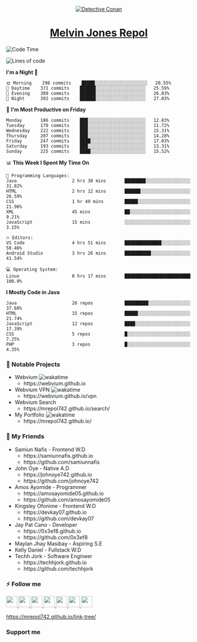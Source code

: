 <p align="center">

<a href="https://mrepol742.github.io">
  <img alt="Detective Conan" src="https://mrepol742-gif-randomizer.vercel.app/api/#2" /> 
  </a> 
<h1 align="center"><a href="https://mrepol742.github.io/">Melvin Jones Repol</a></h1>
</p>

<!--START_SECTION:waka-->
![Code Time](http://img.shields.io/badge/Code%20Time-781%20hrs%2020%20mins-blue)

![Lines of code](https://img.shields.io/badge/From%20Hello%20World%20I%27ve%20Written-237%20Thousand%20lines%20of%20code-blue)

**I'm a Night 🦉** 

```text
🌞 Morning    298 commits    █████░░░░░░░░░░░░░░░░░░░░   20.55% 
🌆 Daytime    371 commits    ██████░░░░░░░░░░░░░░░░░░░   25.59% 
🌃 Evening    389 commits    ██████░░░░░░░░░░░░░░░░░░░   26.83% 
🌙 Night      392 commits    ██████░░░░░░░░░░░░░░░░░░░   27.03%

```
📅 **I'm Most Productive on Friday** 

```text
Monday       186 commits    ███░░░░░░░░░░░░░░░░░░░░░░   12.83% 
Tuesday      170 commits    ███░░░░░░░░░░░░░░░░░░░░░░   11.72% 
Wednesday    222 commits    ███░░░░░░░░░░░░░░░░░░░░░░   15.31% 
Thursday     207 commits    ███░░░░░░░░░░░░░░░░░░░░░░   14.28% 
Friday       247 commits    ████░░░░░░░░░░░░░░░░░░░░░   17.03% 
Saturday     193 commits    ███░░░░░░░░░░░░░░░░░░░░░░   13.31% 
Sunday       225 commits    ████░░░░░░░░░░░░░░░░░░░░░   15.52%

```


📊 **This Week I Spent My Time On** 

```text
💬 Programming Languages: 
Java                     2 hrs 38 mins       ████████░░░░░░░░░░░░░░░░░   31.82% 
HTML                     2 hrs 12 mins       ██████░░░░░░░░░░░░░░░░░░░   26.59% 
CSS                      1 hr 49 mins        █████░░░░░░░░░░░░░░░░░░░░   21.96% 
XML                      45 mins             ██░░░░░░░░░░░░░░░░░░░░░░░   9.21% 
JavaScript               15 mins             ░░░░░░░░░░░░░░░░░░░░░░░░░   3.15%

🔥 Editors: 
VS Code                  4 hrs 51 mins       ██████████████░░░░░░░░░░░   58.46% 
Android Studio           3 hrs 26 mins       ██████████░░░░░░░░░░░░░░░   41.54%

💻 Operating System: 
Linux                    8 hrs 17 mins       █████████████████████████   100.0%

```

**I Mostly Code in Java** 

```text
Java                     26 repos            █████████░░░░░░░░░░░░░░░░   37.68% 
HTML                     15 repos            █████░░░░░░░░░░░░░░░░░░░░   21.74% 
JavaScript               12 repos            ████░░░░░░░░░░░░░░░░░░░░░   17.39% 
CSS                      5 repos             █░░░░░░░░░░░░░░░░░░░░░░░░   7.25% 
PHP                      3 repos             █░░░░░░░░░░░░░░░░░░░░░░░░   4.35%

```



<!--END_SECTION:waka-->

### 🚧 Notable Projects
<ul>
<li>Webvium <img src="https://wakatime.com/badge/user/8ad4afa2-1a56-40d1-a949-4663473915b6/project/f7aa3bd8-bf4b-46f4-a0bb-57fa0cfb6287.svg"
                    alt="wakatime"></h5>
      <ul>
      <li>https://webvium.github.io</li>
    </ul>
  </li>
  <li>Webvium VPN <img loading="lazy"
                    src="https://wakatime.com/badge/user/8ad4afa2-1a56-40d1-a949-4663473915b6/project/6f406616-d468-4419-9d8f-67ed88f99e2e.svg"
                    alt="wakatime">
      <ul>
      <li>https://webvium.github.io/vpn</li>
    </ul>
  </li>
  <li>Webvium Search
      <ul>
      <li>https://mrepol742.github.io/search/</li>
    </ul>
  </li>
    <li>My Portfolio <img loading="lazy"
                    src="https://wakatime.com/badge/user/8ad4afa2-1a56-40d1-a949-4663473915b6/project/9458f437-f00b-4273-9cef-212b398ff055.svg"
                    alt="wakatime">
      <ul>
      <li>https://mrepol742.github.io/</li>
    </ul>
  </li>
  </ul>

### 👥 My Friends
<ul>
  <li>Samiun Nafis - Frontend W.D
      <ul>
      <li>https://samiunnafis.github.io</li>
      <li>https://github.com/samiunnafis</li>
    </ul>
  </li>
  <li>John Oye - Native A.D
      <ul>
      <li>https://johnoye742.github.io</li>
      <li>https://github.com/johnoye742</li>
    </ul>
  </li>
  <li>Amos Ayomide - Programmer
    <ul>
      <li>https://amosayomide05.github.io</li>
      <li>https://github.com/amosayomide05</li>
    </ul>
  </li>
  <li>Kingsley Ofonime - Frontend W.D
      <ul>
      <li>https://devkay07.github.io</li>
      <li>https://github.com/devkay07</li>
    </ul>
  </li>
    <li>Jay Pat Cano - Developer
      <ul>
      <li>https://0x3ef8.github.io</li>
      <li>https://github.com/0x3ef8</li>
    </ul>
  </li>
    <li>Maylan Jhay Masibay - Aspiring S.E
  </li>
    <li>Kelly Daniel - Fullstack W.D
  </li>
    <li>Techh Jork - Software Engineer
      <ul>
      <li>https://techhjork.github.io</li>
      <li>https://github.com/techhjork</li>
    </ul>
  </li>
</ul>

### :zap: Follow me
<a href="https://mrepol742.github.io/">
  <img src="https://github.com/mrepol742/mrepol742/blob/master/images/web.svg" width="30">
</a>
<a href="https://facebook.com/melvinjonesrepol">
  <img src="https://github.com/mrepol742/mrepol742/blob/master/images/facebook.svg" width="30">
</a>
<a href="https://instagram.com/melvinjonesrepol">
  <img src="https://github.com/mrepol742/mrepol742/blob/master/images/instagram.svg" width="30">
</a>
<a href="https://pinterest.com/mrepol742">
  <img src="https://github.com/mrepol742/mrepol742/blob/master/images/pinterest.svg" width="30">
</a>
<a href="https://twitter.com/mrepol742`">
  <img src="https://github.com/mrepol742/mrepol742/blob/master/images/twitter.svg" width="30">
</a>
<a href="https://linkedin.com/in/mrepol742">
  <img src="https://github.com/mrepol742/mrepol742/blob/master/images/linkedin.svg" width="30">
</a>
<a href="https://www.youtube.com/channel/UCDYRUXJ8Qldrvb00q9t2KDA">
  <img src="https://github.com/mrepol742/mrepol742/blob/master/images/youtube.svg" width="30">
</a>

https://mrepol742.github.io/link-tree/

### Support me


